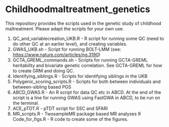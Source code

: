 # Childhoodmaltreatment_genetics
This repository provides the scripts used in the genetic study of childhood maltreatment. Please adapt the scripts for your own use. 

1. QC_and_variablecreation_UKB.R - R script for running some QC (need to do other QC at an earlier level), and creating variables.
2. GWAS_UKB.sh - Script for running BOLT-LMM (see: https://www.nature.com/articles/ng.3190)
3. GCTA_GREML_commands.sh - Scripts for running GCTA-GREML heritability and bivariate genetic correlation. See GCTA-GREML for how to create GRM and doing QC.
4. Identifying_siblings.R - Scripts for identifying siblings in the UKB
5. Polygenic_scoring_scripts.R - Scripts for both between individuals and between-sibling based PGS
6. ABCD_GWAS.R - An R script for data QC etc in ABCD. At the end of the script is a line for running GWAS using FastGWA in ABCD, to be run on the terminal.
7. ACE_pTDT.R - pTDT script for SSC and SFARI
8. MR_scripts.R - TwosampleMR package based MR analyses
9 Code_for_figs.R - R code to create some of the figures.
